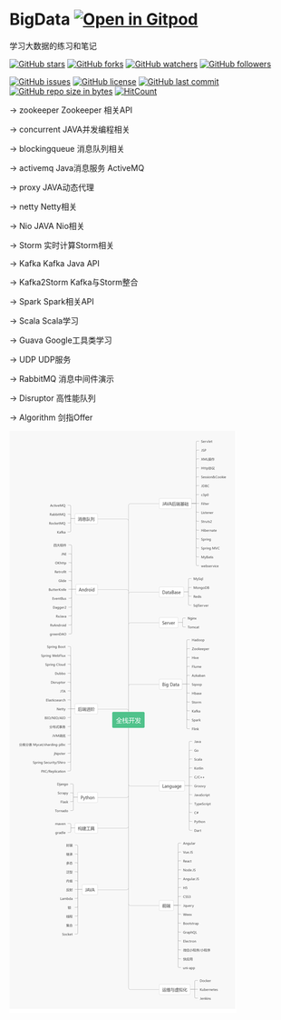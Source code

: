 # BigData [![Open in Gitpod](https://gitpod.io/button/open-in-gitpod.svg)](https://gitpod.io/#https://github.com/itning/BigData)
学习大数据的练习和笔记

[![GitHub stars](https://img.shields.io/github/stars/itning/BigData.svg?style=social&label=Stars)](https://github.com/itning/BigData/stargazers)
[![GitHub forks](https://img.shields.io/github/forks/itning/BigData.svg?style=social&label=Fork)](https://github.com/itning/BigData/network/members)
[![GitHub watchers](https://img.shields.io/github/watchers/itning/BigData.svg?style=social&label=Watch)](https://github.com/itning/BigData/watchers)
[![GitHub followers](https://img.shields.io/github/followers/itning.svg?style=social&label=Follow)](https://github.com/itning?tab=followers)

[![GitHub issues](https://img.shields.io/github/issues/itning/BigData.svg)](https://github.com/itning/BigData/issues)
[![GitHub license](https://img.shields.io/github/license/itning/BigData.svg)](https://github.com/itning/BigData/blob/master/LICENSE)
[![GitHub last commit](https://img.shields.io/github/last-commit/itning/BigData.svg)](https://github.com/itning/BigData/commits)
[![GitHub repo size in bytes](https://img.shields.io/github/repo-size/itning/BigData.svg)](https://github.com/itning/BigData)
[![HitCount](http://hits.dwyl.io/itning/BigData.svg)](http://hits.dwyl.io/itning/BigData)

-> zookeeper Zookeeper 相关API

-> concurrent JAVA并发编程相关

-> blockingqueue 消息队列相关

-> activemq Java消息服务 ActiveMQ

-> proxy JAVA动态代理

-> netty Netty相关

-> Nio JAVA Nio相关

-> Storm 实时计算Storm相关

-> Kafka Kafka Java API

-> Kafka2Storm Kafka与Storm整合

-> Spark Spark相关API

-> Scala Scala学习

-> Guava Google工具类学习

-> UDP UDP服务

-> RabbitMQ 消息中间件演示

-> Disruptor 高性能队列

-> Algorithm 剑指Offer

![dev](https://raw.githubusercontent.com/itning/BigData/master/pic/dev.png)